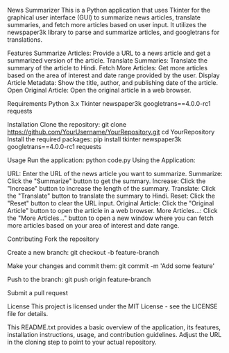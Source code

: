 News Summarizer
This is a Python application that uses Tkinter for the graphical user interface (GUI) to summarize news articles, translate summaries, and fetch more articles based on user input. It utilizes the newspaper3k library to parse and summarize articles, and googletrans for translations.

Features
Summarize Articles: Provide a URL to a news article and get a summarized version of the article.
Translate Summaries: Translate the summary of the article to Hindi.
Fetch More Articles: Get more articles based on the area of interest and date range provided by the user.
Display Article Metadata: Show the title, author, and publishing date of the article.
Open Original Article: Open the original article in a web browser.

Requirements
Python 3.x
Tkinter
newspaper3k
googletrans==4.0.0-rc1
requests

Installation
Clone the repository:
git clone https://github.com/YourUsername/YourRepository.git
cd YourRepository
Install the required packages:
pip install tkinter newspaper3k googletrans==4.0.0-rc1 requests

Usage
Run the application:
python code.py
Using the Application:

URL: Enter the URL of the news article you want to summarize.
Summarize: Click the "Summarize" button to get the summary.
Increase: Click the "Increase" button to increase the length of the summary.
Translate: Click the "Translate" button to translate the summary to Hindi.
Reset: Click the "Reset" button to clear the URL input.
Original Article: Click the "Original Article" button to open the article in a web browser.
More Articles...: Click the "More Articles..." button to open a new window where you can fetch more articles based on your area of interest and date range.

Contributing
Fork the repository

Create a new branch:
git checkout -b feature-branch

Make your changes and commit them:
git commit -m 'Add some feature'

Push to the branch:
git push origin feature-branch

Submit a pull request

License
This project is licensed under the MIT License - see the LICENSE file for details.

This README.txt provides a basic overview of the application, its features, installation instructions, usage, and contribution guidelines. Adjust the URL in the cloning step to point to your actual repository.






